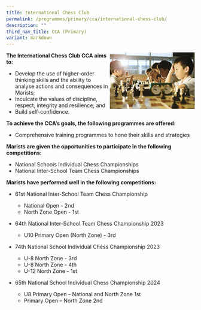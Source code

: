 ```yaml
---
title: International Chess Club
permalink: /programmes/primary/cca/international-chess-club/
description: ""
third_nav_title: CCA (Primary)
variant: markdown
---
```

<img align="right" src="/images/CCA/Primary/International%20Chess%20Club_D1R0670.jpg" style="width:45%">


**The International Chess Club CCA aims to:**

*   Develop the use of higher-order thinking skills and the ability to analyse actions and consequences in Marists;
*   Inculcate the values of discipline, respect, integrity and resilience; and
*   Build self-confidence.

  

**To achieve the CCA’s goals, the following programmes are offered:**&nbsp;

*   Comprehensive training programmes to hone their skills and strategies

  

**Marists are given the opportunities to participate in the following competitions:**&nbsp;

*   National Schools Individual Chess Championships&nbsp;
*   National Inter-School Team Chess Championships&nbsp;

  

**Marists have performed well in the following competitions:**&nbsp;

*   61st National Inter-School Team Chess Championship

    *   National Open - 2nd
    *   North Zone Open - 1st
 *   64th National Inter-School Team Chess Championship 2023
	 *   U10 Primary Open (North Zone) - 3rd
 *   74th National School Individual Chess Championship 2023
	 *   U-8 North Zone - 3rd
	 *   U-8 North Zone - 4th
	 *   U-12 North Zone - 1st
 *   65th National School Individual Chess Championship 2024
	 *   U8 Primary Open – National and North Zone 1st
	 *   Primary Open – North Zone 2nd
